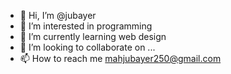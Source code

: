 - 👋 Hi, I’m @jubayer
- 👀 I’m interested in programming 
- 🌱 I’m currently learning web design 
- 💞️ I’m looking to collaborate on ...
- 📫 How to reach me mahjubayer250@gmail.com 

<!---
jubayarbd/jubayarbd is a ✨ special ✨ repository because its `README.md` (this file) appears on your GitHub profile.
You can click the Preview link to take a look at your changes.
--->
